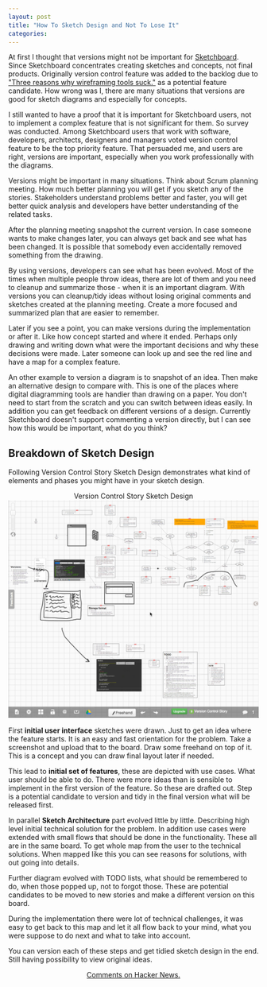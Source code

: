 ```yaml
---
layout: post
title: "How To Sketch Design and Not To Lose It"
categories: 
---
```


At first I thought that versions might not be important for <a href="http://sketchboard.io" target="_blank">Sketchboard</a>. Since Sketchboard concentrates creating sketches and concepts, not final products. Originally version control feature was added to the backlog due to <a href="http://www.colmtuite.com/three-reasons-why-wireframing-tools-suck" target="_blank">"Three reasons why wireframing tools suck."</a> as a potential feature candidate. How wrong was I, there are many situations that versions are good for sketch diagrams and especially for concepts.

I still wanted to have a proof that it is important for Sketchboard users, not to implement a complex feature that is not significant for them. So survey was conducted. Among Sketchboard users that work with software, developers, architects, designers and managers voted version control feature to be the top priority feature. That persuaded me, and users are right, versions are important, especially when you work professionally with the diagrams.

Versions might be important in many situations. Think about Scrum planning meeting. How much better planning you will get if you sketch any of the stories. Stakeholders understand problems better and faster, you will get better quick analysis and developers have better understanding of the related tasks.

After the planning meeting snapshot the current version. In case someone wants to make changes later, you can always get back and see what has been changed. It is possible that somebody even accidentally removed something from the drawing. 

By using versions, developers can see what has been evolved. Most of the times when multiple people throw ideas, there are lot of them and you need to cleanup and summarize those - when it is an important diagram. With versions you can cleanup/tidy ideas without losing original comments and sketches created at the planning meeting. Create a more focused and summarized plan that are easier to remember.

Later if you see a point, you can make versions during the implementation or after it. Like how concept started and where it ended. Perhaps only drawing and writing down what were the important decisions and why these decisions were made. Later someone can look up and see the red line and have a map for a complex feature.

An other example to version a diagram is to snapshot of an idea. Then make an alternative design to compare with. This is one of the places where digital diagramming tools are handier than drawing on a paper. You don't need to start from the scratch and you can switch between ideas easily. In addition you can get feedback on different versions of a design. Currently Sketchboard doesn't support commenting a version directly, but I can see how this would be important, what do you think?


Breakdown of Sketch Design
--------------------------

Following Version Control Story Sketch Design demonstrates what kind of elements and phases you might have in your sketch design.

<div style="text-align: center;">Version Control Story Sketch Design</div>
<a href="/img/version-story-sketch-design.png" target="_blank"><img src="/img/version-story-sketch-design.png"></a>

First <strong>initial user interface</strong> sketches were drawn. Just to get an idea where the feature starts. It is an easy and fast orientation for the problem. Take a screenshot and upload that to the board. Draw some freehand on top of it. This is a concept and you can draw final layout later if needed.

This lead to <strong>initial set of features</strong>, these are depicted with use cases. What user should be able to do. There were more ideas than is sensible to implement in the first version of the feature. So these are drafted out. Step is a potential candidate to version and tidy in the final version what will be released first.

In parallel <strong>Sketch Architecture</strong> part evolved little by little. Describing high level initial technical solution for the problem. In addition use cases were extended with small flows that should be done in the functionality. These all are in the same board. To get whole map from the user to the technical solutions. When mapped like this you can see reasons for solutions, with out going into details.

Further diagram evolved with TODO lists, what should be remembered to do, when those popped up, not to forgot those. These are potential candidates to be moved to new stories and make a different version on this board.

During the implementation there were lot of technical challenges, it was easy to get back to this map and let it all flow back to your mind, what you were suppose to do next and what to take into account.

You can version each of these steps and get tidied sketch design in the end. Still having possibility to view original ideas.


<p style="text-align: center;"><a href="" target="_blank">Comments on Hacker News.</a></p>